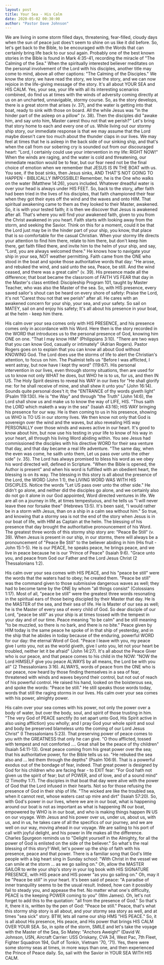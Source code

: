 ```yaml
---
layout: post
title: Your Sea - His Calm
date: 2020-05-02 00:30:00
author: "Pastor Dave Johnson"
---
```


We are living in some storm filled days, threatening, fear-filled, cloudy days when the sun of peace just does't seem to shine on us like it did before.  So, let's get back to the Bible, to be encouraged with the Words that can certainly bring life back to our soul again.  Probably one of the best known stories in the Bible is found in Mark 4:35-41, recording the miracle of "The Calming of the Sea."  When the spiritually interested believer meditates on the personal involvement of the Lord with his disciples, another title may come to mind, above all other captions: "The Calming of the Disciples."  We know the story, we have read the story, we love the story, and we can now rejoice in the life-giving message of the story.  It's all about YOUR SEA and HIS CALM.  Yes, your sea, your life with all its interesting scenarios combined, do find us at times with the winds of adversity coming directly at us on an uncharted, unnavigable, stormy course.  So, as the story develops, there is a great storm that arises (v. 37), and the water is getting into that boat, ready to sink with those on board.  All the while Jesus was "in the hinder part of the asleep on a pillow" (v. 38).  Then the disciples did "awake him, and say unto him, Master carest thou not that we perish?"  Let's bring that story home to each and every one of us.  While living out our stormy ship story, our immediate response is that we may assume that the Lord maybe doesn't care too much about the thunder claps in our lives.   We may feel at times that he is asleep in the back side of our sinking ship, and that's when the call from our sobering cry is sounded out from our discouraged heart: "Lord, I certainly could use your intervention in my life: RIGHT NOW!"  When the winds are raging, and the water is cold and threatening, our immediate reaction would be to fear, but our fear need not be the final choice of emotion when we remember that JESUS IS IN THE BOAT with us.  You see, if the boat sinks, then Jesus sinks, AND THAT'S NOT GOING TO HAPPEN - BIBLICALLY IMPOSSIBLE!  Remember, he is the One who walks on the water (Matthew 14:26), yours included.  Whatever dreadful water is over your head is always under HIS FEET.   So, back to the story, after faith had been tried in the lives of his disciples, that faith championed their fear when they got their eyes off the wind and the waves and onto HIM.  That spiritual awakening came to them as they looked to their Master, awakened.  So, it is with your tested faith; it is then we discover that Jesus is awakened after all.  That's where you will find your awakened faith, given to you from the Christ awakened in you heart.  Faith starts with looking away from the storm, and seeking the Savior.  Think on this for a moment, could it be that the Lord just may be in the hinder part of your ship, you know, that place that is so comfortable for the casual Christian.  When your stormy life directs your attention to find him there, relate to him there, but don't keep him there, get faith filled there, and invite him to the helm of your ship, and say, "Lord, you are always welcomed there."  He knows how to navigate your ship in your sea, NOT weather permitting.   Faith came from the ONE who stood in the boat and spoke those authoritative words that day:  "He arose, and rebuked the wind, and said unto the sea, Peace, be still.  And the wind ceased, and there was a great calm" (v. 39).  His presence made all the difference; that boat became the classroom of FAITH VS FEAR that day in the Master's class entitled: Discipleship Program 101, taught by Master Teacher, who was also the Master of the sea.  So, with HIS presence, every saved sailor's shout can be heard on every shore of safety: Praise the Lord, it's not "Carest thou not that we perish" after all.  He cares with an awakened concern for your ship, your sea, and your safety.  So sail on MATEY, sail on and enjoy his safety; It's all about his presence in your boat, at the helm - keep him there. 

His calm over your sea comes only with HIS PRESENCE, and his presence comes only in accordance with his Word.  Here then is the story recorded in the WORD that introduces us to the personal presence of God, knowing him ONE on one.  "That I may know HIM" (Philippians 3:10).  "There are two  ways that you can know God, casually or intimately"  (Adrian Rogers).  Pastor Rogers goes on to explain that you can know all about God without KNOWING God.  The Lord does use the storms of life to alert the Christian's attention, to focus on him.  The Psalmist tells us "Before I was afflicted, I went astray, but now have I kept thy word" (119:67).  His personal intervention in our lives, even through stormy situations, then are used for us to know not only WHAT he does, but WHO he is to us, for us, and then IN US.  The Holy Spirit desires to reveal his WAY in our lives for "He shall glorify me: for he shall receive of mine, and shall shew it unto you" (John 16:14).  Sounds quite personal does't it; the "ENTRANCE of thy words giveth light"  (Psalm 119:130).   He is "the Way"  and through "the Truth" (John 14:6), the Lord shall show us and make us to know the way of LIFE, HIS.   "Thus saith the LORD which maketh a way in the sea" (Isaiah 43:16); HIS WAY bringing his presence for our way.   He is then coming to us in his presence, showing us WHO is TO US in our stormy lives.  We then know not only that God is sovereign over the wind and the waves, but also revealing HIS way PERSONALLY over those winds and waves active in our heart.  It's good to know about him, but now use his testing in your life to know of his way in your heart, all through his living Word abiding within.   You see Jesus had commissioned the disciples with his directive WORD for their sea venture that day, and that day became a real life adventure. "The same day, when the even was come, he saith unto them, Let us pass over unto the other side" (v. 35).  The Lord has always promised to bless his word as we obey his word directed will, defined in Scripture.   "When the Bible is opened, the Author is present" and when his word is fulfilled with an obedient heart, the blessing is on its way.  The blessing in this story is all about the presence of the Lord, the WORD (John 1:1), the LIVING WORD WAS WITH HIS DISCIPLES.  Notice the words "Let US pass over unto the other side."  He didn't go alone, and neither did the disciples go alone, and we certainly also do not go it alone in our God appointed, Word directed ventures in life.   We are all on a journey in life, at times tempestuous, and he tells us "I will never leave thee nor forsake thee" (Hebrews 13:5).  It's been said, "I would rather be in a storm with Jesus, than on a ship in a calm sea without him."  So true, and knowing that a stormy sea is not the end of the story when Jesus is in our boat of life, with HIM as Captain at the helm.  The blessing of his presence that day brought the authoritative pronouncement of his Word.  The greatest three words of this stormy ship story are: "Peace Be Still" (v. 39).  When Jesus is present in our ship, in our storms, there will always be a pronouncement of "Peace Be Still" to the believer abiding in him (His fruit - John 15:1-5).  He is  our PEACE, he speaks peace, he brings peace, and we live in peace because he is our 'Prince of Peace" (Isaiah 9:6).  "Grace unto you, and peace from God our Father and the Lord Jesus Christ (2 Thessalonians 1:2).

His calm over your sea comes with HIS PEACE, and his "peace be still" were the words that the waters had to obey; he created them.  "Peace be still" was the command given to those submissive dangerous waves as well; they had to become tame by the ONE by whom "all things consist" (Colossians 1:17).  Most of all, "peace be still" were the greatest three words resonating in the spiritual ears of those being discipled by their Master that day.  He is the MASTER of the sea, and their sea of life.  He is Master of our sea as well; he is the Master of every sea of every child of God.  So dear disciple of our Lord, "peace be still" as your ship is at times tossed with the tempest in your day and of our time.  Peace meaning "to be calm" and be still meaning "to be muzzled, so there is no bark, and there is no bite."  Peace given by HIM today is the same peace he spoke of in that ship of yesterday, and in the ship that he abides in today because of the enduring, powerful WORD for our day: the eternal Word of God. "Peace I leave with you, my peace give I unto you, not as the world giveth, give I unto you, let not your heart be troubled, neither let it be afraid" (John 14:27).  It's all about the Peace Giver who is our peace, and that peace comes to his child in the NOW: "NOW the Lord HIMSELF give you peace ALWAYS by all means, the Lord be with you all" (2 Thessalonians 3:16).  ALWAYS, words of peace from the ONE who is our peace, now heard by those finding themselves in a sea of fear, threatened with winds and waves beyond their control, but not out of reach of his powerful control.  He raised his hand, looked on the boisterous sea, and spoke the words: "Peace be still."  He still speaks those words today, words that still the raging storms in our lives.  His calm over your sea comes with his power, almighty power.

His calm over your sea comes with his power, not only the power over a body of water, but over the body, soul, and spirit of those trusting in him.  "The very God of PEACE sanctify (to set apart unto God, His Spirit active in also using affliction) you wholly; and I pray God your whole spirit and soul and body be preserved blameless unto the coming of our Lord Jesus Christ" (I Thessalonians 5:23).  That preserving power of peace comes to you with the GREATNESS that only he can give.  "O thou afflicted, tossed with tempest and not comforted .... Great shall be the peace of thy children" (Isaiah 54:11-13).  Great peace coming from his great power over the sea; that his authoritative power, for the Bible tells us so.  "He rebuked the sea also and ... led them through the depths" (Psalm 106:9).  That is a powerful exodus out of the bondage of fear, indeed.  That great power is designed by God for his children who are facing fear - to EXIT fear:  "For God hath not given us the spirit of fear; but of POWER, and of love, and of a sound mind" (2 Timothy 1:7).  The disciples in that boat that day were alive with the power of God that the Lord infused in their hearts.  Not so for those refusing the presence of God in their ship of life.  "The wicked are like the troubled sea, when it cannot rest, whose waters cast up mire and dirt" (Isaiah 57:20).  So, with God's power in our lives, where we are in our boat, what is happening around our boat is not as important as what is happening IN our boat, empowered by WHO is in our boat, and who is making things happen IN US on our voyage.  With Jesus and his power over us, under us, about us, with us, and in us, he takes care of all the specifics of our journey, and we are well on our way, moving ahead in our voyage.  We are sailing to his port of call with joyful delight, and his power in life makes all the difference. Charles Spurgeon reminds us to "Delight yourself in the Almighty, for all the power of God is enlisted on the side of the believer."  So what's the real blessing of this story?  Well, let's power up the ship of faith with his presence, peace and that power.   There is a  familiar song that God's little people with a big heart sing in Sunday school:  "With Christ in the vessel we can smile at the storm ... as we go sailing on."   Oh, allow the MASTER SAILOR to write your ship's story in your log book with HIS SIGNATURE PRESENCE, with HIS peace and HIS power "as you go sailing on."   Oh, may it be "Peace be still" in your heart.  It's been said of peace: "A paradise of inner tranquility seems to be the usual result.  Indeed, how can it possibly fail to steady you, and appease the fret. No matter what one's difficulty, PEACE is the keeping POWER coming to you" (Wm James).  Oh, let's not forget to add this to the quotation: "all from the presence of God."  So that's it, there it is, written by the pen of God: "Peace be still."  Peace, that's what this stormy ship story is all about, and your stormy sea story as well, and at times "sea sick" story.  BTW, lets all name our ship HMS "HIS PEACE."  So, it is all about His presence, His peace, and His power that brings HIS CALM OVER YOUR SEA.  So, in spite of the storm, SMILE and let's take the voyage with the Master of the Sea,  So Matey:  "Anchors Aweigh!"   (David W. Johnson, USN, Aircraft Carrier: USS Oriskany, CVA 34, West Pac, 7th Fleet, Fighter Squadron 194, Gulf of Tonkin, Vietnam '70, '71).  Yes, there were some stormy seas at times, in more ways than one, and then experienced the Prince of Peace daily.  So, sail with the Savior in YOUR SEA WITH HIS CALM.